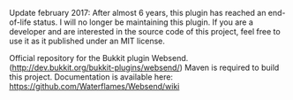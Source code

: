 Update february 2017:
After almost 6 years, this plugin has reached an end-of-life status. 
I will no longer be maintaining this plugin. 
If you are a developer and are interested in the source code of this project, feel free to use it as it published under an MIT license.

Official repository for the Bukkit plugin Websend. (http://dev.bukkit.org/bukkit-plugins/websend/)
Maven is required to build this project.
Documentation is available here: https://github.com/Waterflames/Websend/wiki
